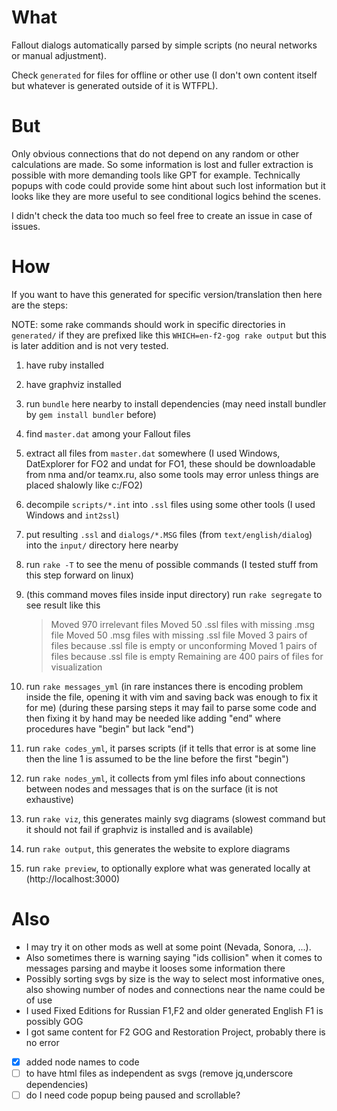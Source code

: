 # What

Fallout dialogs automatically parsed by simple scripts (no neural networks or manual adjustment).

Check `generated` for files for offline or other use (I don't own content itself but whatever is generated outside of it is WTFPL).

# But

Only obvious connections that do not depend on any random or other calculations are made.
So some information is lost and fuller extraction is possible with more demanding tools like GPT for example.
Technically popups with code could provide some hint about such lost information but it looks like they are more useful to see conditional logics behind the scenes.

I didn't check the data too much so feel free to create an issue in case of issues.

# How

If you want to have this generated for specific version/translation then here are the steps:

NOTE: some rake commands should work in specific directories in `generated/` if they are prefixed like this `WHICH=en-f2-gog rake output` but this is later addition and is not very tested.

1. have ruby installed
1. have graphviz installed
1. run `bundle` here nearby to install dependencies (may need install bundler by `gem install bundler` before)
1. find `master.dat` among your Fallout files
1. extract all files from `master.dat` somewhere (I used Windows, DatExplorer for FO2 and undat for FO1, these should be downloadable from nma and/or teamx.ru, also some tools may error unless things are placed shalowly like c:/FO2)
1. decompile `scripts/*.int` into `.ssl` files using some other tools (I used Windows and `int2ssl`)
1. put resulting `.ssl` and `dialogs/*.MSG` files (from `text/english/dialog`) into the `input/` directory here nearby
1. run `rake -T` to see the menu of possible commands (I tested stuff from this step forward on linux)
1. (this command moves files inside input directory) run `rake segregate` to see result like this
   
   > Moved 970 irrelevant files
   > Moved 50 .ssl files with missing .msg file
   > Moved 50 .msg files with missing .ssl file
   > Moved 3 pairs of files because .ssl file is empty or unconforming
   > Moved 1 pairs of files because .ssl file is empty
   > Remaining are 400 pairs of files for visualization

1. run `rake messages_yml` (in rare instances there is encoding problem inside the file, opening it with vim and saving back was enough to fix it for me)
   (during these parsing steps it may fail to parse some code and then fixing it by hand may be needed like adding "end" where procedures have "begin" but lack "end")
1. run `rake codes_yml`, it parses scripts
   (if it tells that error is at some line then the line 1 is assumed to be the line before the first "begin")
1. run `rake nodes_yml`, it collects from yml files info about connections between nodes and messages that is on the surface (it is not exhaustive)
1. run `rake viz`, this generates mainly svg diagrams (slowest command but it should not fail if graphviz is installed and is available)
1. run `rake output`, this generates the website to explore diagrams
1. run `rake preview`, to optionally explore what was generated locally at (http://localhost:3000)

# Also

- I may try it on other mods as well at some point (Nevada, Sonora, ...).
- Also sometimes there is warning saying "ids collision" when it comes to messages parsing and maybe it looses some information there
- Possibly sorting svgs by size is the way to select most informative ones, also showing number of nodes and connections near the name could be of use
- I used Fixed Editions for Russian F1,F2 and older generated English F1 is possibly GOG
- I got same content for F2 GOG and Restoration Project, probably there is no error

- [x] added node names to code
- [ ] to have html files as independent as svgs (remove jq,underscore dependencies)
- [ ] do I need code popup being paused and scrollable?
